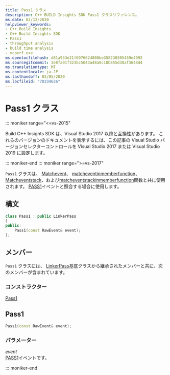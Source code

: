 ```yaml
---
title: Pass1 クラス
description: C++ BUILD Insights SDK Pass1 クラスリファレンス。
ms.date: 02/12/2020
helpviewer_keywords:
- C++ Build Insights
- C++ Build Insights SDK
- Pass1
- throughput analysis
- build time analysis
- vcperf.exe
ms.openlocfilehash: d81a933e21f6976624808be358230305459e4992
ms.sourcegitcommit: 3e8fa01f323bc5043a48a0c18b855d38af3648d4
ms.translationtype: MT
ms.contentlocale: ja-JP
ms.lasthandoff: 03/05/2020
ms.locfileid: "78334626"
---
```

# <a name="pass1-class"></a>Pass1 クラス

::: moniker range="<=vs-2015"

Build C++ Insights SDK は、Visual Studio 2017 以降と互換性があります。 これらのバージョンのドキュメントを表示するには、この記事の Visual Studio バージョンセレクターコントロールを Visual Studio 2017 または Visual Studio 2019 に設定します。

::: moniker-end
::: moniker range=">=vs-2017"

`Pass1` クラスは、 [Matchevent](../functions/match-event.md)、 [matcheventinmemberfunction](../functions/match-event-in-member-function.md)、 [Matcheventstack](../functions/match-event-stack.md)、および[matcheventstackinmemberfunction](../functions/match-event-stack-in-member-function.md)関数と共に使用されます。 [PASS1](../event-table.md#pass1)イベントと照合する場合に使用します。

## <a name="syntax"></a>構文

```cpp
class Pass1 : public LinkerPass
{
public:
    Pass1(const RawEvent& event);
};
```

## <a name="members"></a>メンバー

`Pass1` クラスには、 [LinkerPass](linker-pass.md)基底クラスから継承されたメンバーと共に、次のメンバーが含まれています。

### <a name="constructors"></a>コンストラクター

[Pass1](#pass1)

## <a name="pass1"></a>Pass1

```cpp
Pass1(const RawEvent& event);
```

### <a name="parameters"></a>パラメーター

*event*\
[PASS1](../event-table.md#pass1)イベントです。

::: moniker-end
